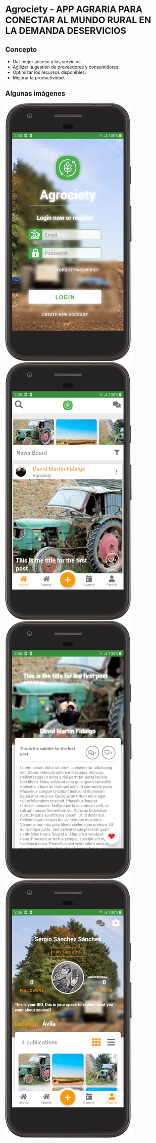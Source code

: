 # Agrociety - APP AGRARIA PARA CONECTAR AL MUNDO RURAL EN LA DEMANDA DESERVICIOS

## Concepto 

* Dar mejor acceso a los servicios.
* Agilizar la gestión de proveedores y consumidores.
* Optimizar los recursos disponibles.
* Mejorar la productividad.

## Algunas imágenes

![Agrociety](screenshots/login_screen.png "Login Screen")
![Agrociety](screenshots/home_screen.png "Home Screen")
![Agrociety](screenshots/post_detail_screen.png "Post Detail Screen")
![Agrociety](screenshots/user_profile_screen.png "User Profile Screen")
